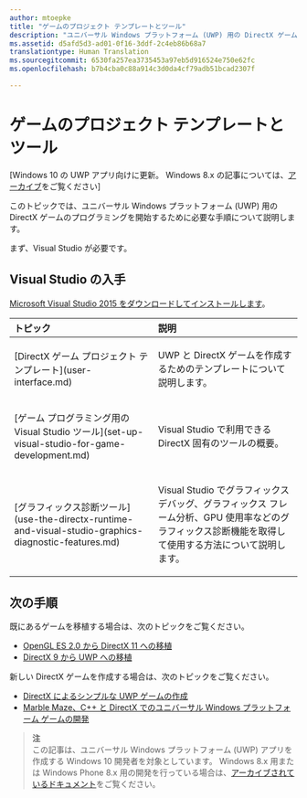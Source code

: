 ```yaml
---
author: mtoepke
title: "ゲームのプロジェクト テンプレートとツール"
description: "ユニバーサル Windows プラットフォーム (UWP) 用の DirectX ゲームのプログラミングを開始するために必要な手順について説明します。"
ms.assetid: d5afd5d3-ad01-0f16-3ddf-2c4eb86b68a7
translationtype: Human Translation
ms.sourcegitcommit: 6530fa257ea3735453a97eb5d916524e750e62fc
ms.openlocfilehash: b7b4cba0c88a914c3d0da4cf79adb51bcad2307f

---
```


# ゲームのプロジェクト テンプレートとツール


\[Windows 10 の UWP アプリ向けに更新。 Windows 8.x の記事については、[アーカイブ](http://go.microsoft.com/fwlink/p/?linkid=619132)をご覧ください\]


このトピックでは、ユニバーサル Windows プラットフォーム (UWP) 用の DirectX ゲームのプログラミングを開始するために必要な手順について説明します。

まず、Visual Studio が必要です。

## Visual Studio の入手


[Microsoft Visual Studio 2015 をダウンロードしてインストールします](https://www.visualstudio.com/vs-2015-product-editions)。

<table>
<colgroup>
<col width="50%" />
<col width="50%" />
</colgroup>
<thead>
<tr class="header">
<th align="left">トピック</th>
<th align="left">説明</th>
</tr>
</thead>
<tbody>
<tr class="odd">
<td align="left"><p>[DirectX ゲーム プロジェクト テンプレート](user-interface.md)</p></td>
<td align="left"><p>UWP と DirectX ゲームを作成するためのテンプレートについて説明します。</p></td>
</tr>
<tr class="even">
<td align="left"><p>[ゲーム プログラミング用の Visual Studio ツール](set-up-visual-studio-for-game-development.md)</p></td>
<td align="left"><p>Visual Studio で利用できる DirectX 固有のツールの概要。</p></td>
</tr>
<tr class="odd">
<td align="left"><p>[グラフィックス診断ツール](use-the-directx-runtime-and-visual-studio-graphics-diagnostic-features.md)</p></td>
<td align="left"><p>Visual Studio でグラフィックス デバッグ、グラフィックス フレーム分析、GPU 使用率などのグラフィックス診断機能を取得して使用する方法について説明します。</p></td>
</tr>
</tbody>
</table>

 

## 次の手順


既にあるゲームを移植する場合は、次のトピックをご覧ください。

-   [OpenGL ES 2.0 から DirectX 11 への移植](port-from-opengl-es-2-0-to-directx-11-1.md)
-   [DirectX 9 から UWP への移植](porting-your-directx-9-game-to-windows-store.md)

新しい DirectX ゲームを作成する場合は、次のトピックをご覧ください。

-   [DirectX によるシンプルな UWP ゲームの作成](tutorial--create-your-first-metro-style-directx-game.md)
-   [Marble Maze、C++ と DirectX でのユニバーサル Windows プラットフォーム ゲームの開発](developing-marble-maze-a-windows-store-game-in-cpp-and-directx.md)

> **注**  
この記事は、ユニバーサル Windows プラットフォーム (UWP) アプリを作成する Windows 10 開発者を対象としています。 Windows 8.x 用または Windows Phone 8.x 用の開発を行っている場合は、[アーカイブされているドキュメント](http://go.microsoft.com/fwlink/p/?linkid=619132)をご覧ください。

 

 

 







<!--HONumber=Jun16_HO4-->


